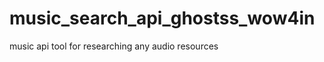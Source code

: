 music_search_api_ghostss_wow4in
===============================

music api tool for researching any audio resources